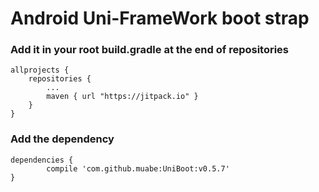 # Android Uni-FrameWork boot strap

### Add it in your root build.gradle at the end of repositories
```gragle
allprojects {
	repositories {
		...
		maven { url "https://jitpack.io" }
	}
}
```

### Add the dependency
```gragle
dependencies {
        compile 'com.github.muabe:UniBoot:v0.5.7'
}
```
